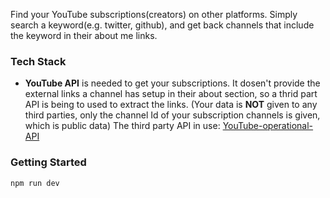 Find your YouTube subscriptions(creators) on other platforms. Simply search a keyword(e.g. twitter, github), and get back channels that include the keyword in their about me links.



### Tech Stack
- **YouTube API** is needed to get your subscriptions. It dosen't provide the external links a channel has setup in their about section, so a thrid part API is being to used to extract the links. (Your data is **NOT** given to any third parties, only the channel Id of your subscription channels is given, which is public data) The third party API in use: [YouTube-operational-API](https://github.com/Benjamin-Loison/YouTube-operational-API)

### Getting Started

```bash
npm run dev
```
